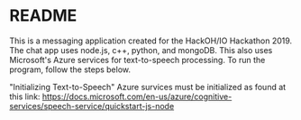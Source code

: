 # README
This is a messaging application created for the HackOH/IO Hackathon 2019.
The chat app uses node.js, c++, python, and mongoDB. This also uses Microsoft's Azure services for text-to-speech processing. To run the program, follow the steps below.

"Initializing Text-to-Speech" 
Azure survices must be initialized as found at this link:
https://docs.microsoft.com/en-us/azure/cognitive-services/speech-service/quickstart-js-node

